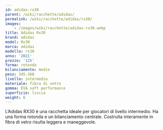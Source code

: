 ```yaml
---
id: adidas-rx30
parent: /wiki/racchette/adidas/
permalink: /wiki/racchette/adidas/rx30/
images:
    - /images/wiki/racchette/adidas-rx30.webp
title: Adidas Rx30
brand: adidas
model: Rx30
marca: adidas
modello: rx30
anno: '2021'
prezzo: '125'
forma: rotonda
bilanciamento: medio
peso: 345-360
livello: intermedio
materiale: fibra di vetro
gomma: EVA soft performance
superficie: liscia
weight: 6
---
```

L’Adidas RX30 è una racchetta ideale per giocatori di livello intermedio. Ha una forma rotonda e un bilanciamento centrale. Costruita interamente in fibra di vetro risulta leggera e maneggevole.